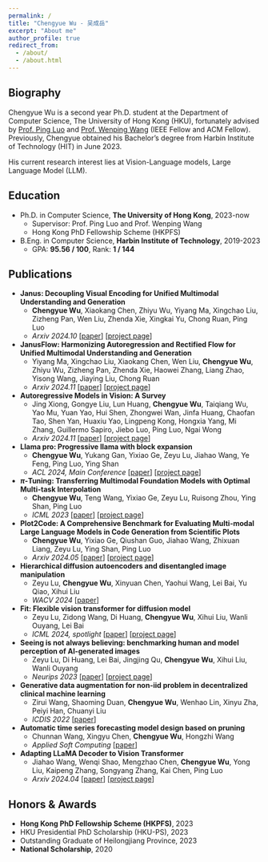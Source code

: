 ```yaml
---
permalink: /
title: "Chengyue Wu - 吴成岳"
excerpt: "About me"
author_profile: true
redirect_from: 
  - /about/
  - /about.html
---
```


## Biography
Chengyue Wu is a second year Ph.D. student at the Department of Computer Science, The University of Hong Kong (HKU), fortunately advised by [Prof. Ping Luo](http://luoping.me/) and [Prof. Wenping Wang](https://www.cs.hku.hk/people/academic-staff/wenping) (IEEE Fellow and ACM Fellow). Previously, Chengyue obtained his Bachelor’s degree from Harbin Institute of Technology (HIT) in June 2023.

His current research interest lies at Vision-Language models, Large Language Model (LLM).


## Education
- Ph.D. in Computer Science, **The University of Hong Kong**, 2023-now
	- Supervisor: Prof. Ping Luo and Prof. Wenping Wang
	- Hong Kong PhD Fellowship Scheme (HKPFS)
- B.Eng. in Computer Science, **Harbin Institute of Technology**, 2019-2023
	- GPA: **95.56 / 100**, Rank: **1 / 144**

## <span id="publication">Publications</span>
- **Janus: Decoupling Visual Encoding for Unified Multimodal Understanding and Generation**
  - **Chengyue Wu**, Xiaokang Chen, Zhiyu Wu, Yiyang Ma, Xingchao Liu, Zizheng Pan, Wen Liu, Zhenda Xie, Xingkai Yu, Chong Ruan, Ping Luo
  - *Arxiv 2024.10* \[[paper](https://arxiv.org/abs/2410.13848)\] \[[project page](https://github.com/deepseek-ai/Janus)\]
- **JanusFlow: Harmonizing Autoregression and Rectified Flow for Unified Multimodal Understanding and Generation**
  - Yiyang Ma, Xingchao Liu, Xiaokang Chen, Wen Liu, **Chengyue Wu**, Zhiyu Wu, Zizheng Pan, Zhenda Xie, Haowei Zhang, Liang Zhao, Yisong Wang, Jiaying Liu, Chong Ruan
  - *Arxiv 2024.11* \[[paper](https://arxiv.org/abs/2411.07975)\] \[[project page](https://github.com/deepseek-ai/Janus)\]
- **Autoregressive Models in Vision: A Survey**
  - Jing Xiong, Gongye Liu, Lun Huang, **Chengyue Wu**, Taiqiang Wu, Yao Mu, Yuan Yao, Hui Shen, Zhongwei Wan, Jinfa Huang, Chaofan Tao, Shen Yan, Huaxiu Yao, Lingpeng Kong, Hongxia Yang, Mi Zhang, Guillermo Sapiro, Jiebo Luo, Ping Luo, Ngai Wong
  - *Arxiv 2024.11* \[[paper](https://arxiv.org/abs/2411.05902)\] \[[project page](https://github.com/ChaofanTao/Autoregressive-Models-in-Vision-Survey)\]
- **Llama pro: Progressive llama with block expansion**
  - **Chengyue Wu**, Yukang Gan, Yixiao Ge, Zeyu Lu, Jiahao Wang, Ye Feng, Ping Luo, Ying Shan
  - *ACL 2024, Main Conference* \[[paper](https://arxiv.org/abs/2401.02415)\] \[[project page](https://github.com/TencentARC/LLaMA-Pro)\]
- **$\pi$-Tuning: Transferring Multimodal Foundation Models with Optimal Multi-task Interpolation**
  - **Chengyue Wu**, Teng Wang, Yixiao Ge, Zeyu Lu, Ruisong Zhou, Ying Shan, Ping Luo
  - *ICML 2023*  \[[paper](https://arxiv.org/abs/2304.14381)\] \[[project page](https://github.com/TencentARC/pi-Tuning/)\]
- **Plot2Code: A Comprehensive Benchmark for Evaluating Multi-modal Large Language Models in Code Generation from Scientific Plots**
  - **Chengyue Wu**, Yixiao Ge, Qiushan Guo, Jiahao Wang, Zhixuan Liang, Zeyu Lu, Ying Shan, Ping Luo
  - *Arxiv 2024.05* \[[paper](https://arxiv.org/pdf/2405.07990)\] \[[project page](https://huggingface.co/datasets/TencentARC/Plot2Code)\]
- **Hierarchical diffusion autoencoders and disentangled image manipulation**
  - Zeyu Lu, **Chengyue Wu**, Xinyuan Chen, Yaohui Wang, Lei Bai, Yu Qiao, Xihui Liu
  - *WACV 2024* \[[paper](https://openaccess.thecvf.com/content/WACV2024/papers/Lu_Hierarchical_Diffusion_Autoencoders_and_Disentangled_Image_Manipulation_WACV_2024_paper.pdf)\]
- **Fit: Flexible vision transformer for diffusion model**
  - Zeyu Lu, Zidong Wang, Di Huang, **Chengyue Wu**, Xihui Liu, Wanli Ouyang, Lei Bai
  - *ICML 2024, spotlight* \[[paper](https://arxiv.org/pdf/2402.12376)\] \[[project page](https://github.com/whlzy/FiT)\]
- **Seeing is not always believing: benchmarking human and model perception of AI-generated images**
  - Zeyu Lu, Di Huang, Lei Bai, Jingjing Qu, **Chengyue Wu**, Xihui Liu, Wanli Ouyang
  - *Neurips 2023* \[[paper](https://arxiv.org/abs/2304.13023)\] \[[project page](https://github.com/Inf-imagine/Sentry)\]
- **Generative data augmentation for non-iid problem in decentralized clinical machine learning**
  - Zirui Wang, Shaoming Duan, **Chengyue Wu**, Wenhao Lin, Xinyu Zha, Peiyi Han, Chuanyi Liu
  - *ICDIS 2022* \[[paper](https://ieeexplore.ieee.org/abstract/document/9984853/)\]
- **Automatic time series forecasting model design based on pruning**
  - Chunnan Wang, Xingyu Chen, **Chengyue Wu**, Hongzhi Wang
  - *Applied Soft Computing* \[[paper](https://www.sciencedirect.com/science/article/abs/pii/S1568494624005787)\]
- **Adapting LLaMA Decoder to Vision Transformer**
  - Jiahao Wang, Wenqi Shao, Mengzhao Chen, **Chengyue Wu**, Yong Liu, Kaipeng Zhang, Songyang Zhang, Kai Chen, Ping Luo
  - *Arxiv 2024.04* \[[paper](https://arxiv.org/pdf/2404.06773)\] \[[project page](https://github.com/techmonsterwang/iLLaMA)\]

## <span id="award">Honors & Awards</span>
- **Hong Kong PhD Fellowship Scheme (HKPFS)**, 2023
- HKU Presidential PhD Scholarship (HKU-PS), 2023
- Outstanding Graduate of Heilongjiang Province, 2023
- **National Scholarship**, 2020
